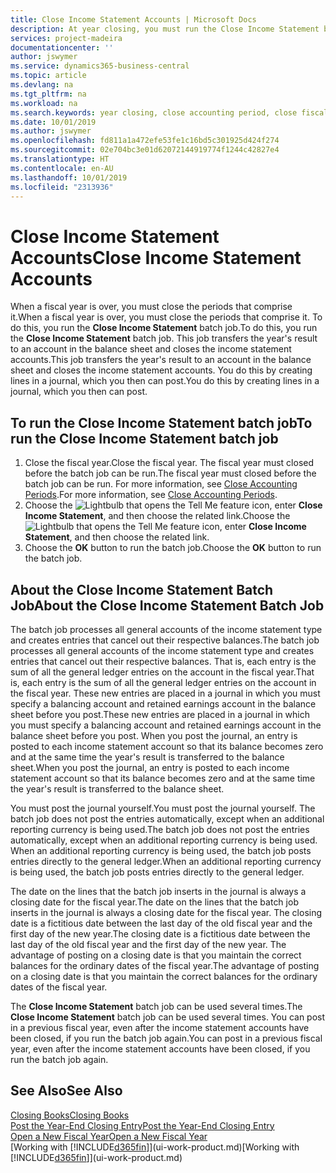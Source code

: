 ```yaml
---
title: Close Income Statement Accounts | Microsoft Docs
description: At year closing, you must run the Close Income Statement batch job to close the accounting periods that make up the fiscal year.
services: project-madeira
documentationcenter: ''
author: jswymer
ms.service: dynamics365-business-central
ms.topic: article
ms.devlang: na
ms.tgt_pltfrm: na
ms.workload: na
ms.search.keywords: year closing, close accounting period, close fiscal year, bank account detailed trial balance
ms.date: 10/01/2019
ms.author: jswymer
ms.openlocfilehash: fd811a1a472efe53fe1c16bd5c301925d424f274
ms.sourcegitcommit: 02e704bc3e01d62072144919774f1244c42827e4
ms.translationtype: HT
ms.contentlocale: en-AU
ms.lasthandoff: 10/01/2019
ms.locfileid: "2313936"
---
```

# <a name="close-income-statement-accounts"></a><span data-ttu-id="35717-103">Close Income Statement Accounts</span><span class="sxs-lookup"><span data-stu-id="35717-103">Close Income Statement Accounts</span></span>
<span data-ttu-id="35717-104">When a fiscal year is over, you must close the periods that comprise it.</span><span class="sxs-lookup"><span data-stu-id="35717-104">When a fiscal year is over, you must close the periods that comprise it.</span></span> <span data-ttu-id="35717-105">To do this, you run the **Close Income Statement** batch job.</span><span class="sxs-lookup"><span data-stu-id="35717-105">To do this, you run the **Close Income Statement** batch job.</span></span> <span data-ttu-id="35717-106">This job transfers the year's result to an account in the balance sheet and closes the income statement accounts.</span><span class="sxs-lookup"><span data-stu-id="35717-106">This job transfers the year's result to an account in the balance sheet and closes the income statement accounts.</span></span> <span data-ttu-id="35717-107">You do this by creating lines in a journal, which you then can post.</span><span class="sxs-lookup"><span data-stu-id="35717-107">You do this by creating lines in a journal, which you then can post.</span></span>

## <a name="to-run-the-close-income-statement-batch-job"></a><span data-ttu-id="35717-108">To run the Close Income Statement batch job</span><span class="sxs-lookup"><span data-stu-id="35717-108">To run the Close Income Statement batch job</span></span>
1. <span data-ttu-id="35717-109">Close the fiscal year.</span><span class="sxs-lookup"><span data-stu-id="35717-109">Close the fiscal year.</span></span> <span data-ttu-id="35717-110">The fiscal year must closed before the batch job can be run.</span><span class="sxs-lookup"><span data-stu-id="35717-110">The fiscal year must closed before the batch job can be run.</span></span> <span data-ttu-id="35717-111">For more information, see [Close Accounting Periods](year-close-account-periods.md).</span><span class="sxs-lookup"><span data-stu-id="35717-111">For more information, see [Close Accounting Periods](year-close-account-periods.md).</span></span>
2. <span data-ttu-id="35717-112">Choose the ![Lightbulb that opens the Tell Me feature](media/ui-search/search_small.png "Tell me what you want to do") icon, enter **Close Income Statement**, and then choose the related link.</span><span class="sxs-lookup"><span data-stu-id="35717-112">Choose the ![Lightbulb that opens the Tell Me feature](media/ui-search/search_small.png "Tell me what you want to do") icon, enter **Close Income Statement**, and then choose the related link.</span></span>
3. <span data-ttu-id="35717-113">Choose the **OK** button to run the batch job.</span><span class="sxs-lookup"><span data-stu-id="35717-113">Choose the **OK** button to run the batch job.</span></span>

## <a name="about-the-close-income-statement-batch-job"></a><span data-ttu-id="35717-114">About the Close Income Statement Batch Job</span><span class="sxs-lookup"><span data-stu-id="35717-114">About the Close Income Statement Batch Job</span></span>
<span data-ttu-id="35717-115">The batch job processes all general accounts of the income statement type and creates entries that cancel out their respective balances.</span><span class="sxs-lookup"><span data-stu-id="35717-115">The batch job processes all general accounts of the income statement type and creates entries that cancel out their respective balances.</span></span> <span data-ttu-id="35717-116">That is, each entry is the sum of all the general ledger entries on the account in the fiscal year.</span><span class="sxs-lookup"><span data-stu-id="35717-116">That is, each entry is the sum of all the general ledger entries on the account in the fiscal year.</span></span> <span data-ttu-id="35717-117">These new entries are placed in a journal in which you must specify a balancing account and retained earnings account in the balance sheet before you post.</span><span class="sxs-lookup"><span data-stu-id="35717-117">These new entries are placed in a journal in which you must specify a balancing account and retained earnings account in the balance sheet before you post.</span></span> <span data-ttu-id="35717-118">When you post the journal, an entry is posted to each income statement account so that its balance becomes zero and at the same time the year's result is transferred to the balance sheet.</span><span class="sxs-lookup"><span data-stu-id="35717-118">When you post the journal, an entry is posted to each income statement account so that its balance becomes zero and at the same time the year's result is transferred to the balance sheet.</span></span>

<span data-ttu-id="35717-119">You must post the journal yourself.</span><span class="sxs-lookup"><span data-stu-id="35717-119">You must post the journal yourself.</span></span> <span data-ttu-id="35717-120">The batch job does not post the entries automatically, except when an additional reporting currency is being used.</span><span class="sxs-lookup"><span data-stu-id="35717-120">The batch job does not post the entries automatically, except when an additional reporting currency is being used.</span></span> <span data-ttu-id="35717-121">When an additional reporting currency is being used, the batch job posts entries directly to the general ledger.</span><span class="sxs-lookup"><span data-stu-id="35717-121">When an additional reporting currency is being used, the batch job posts entries directly to the general ledger.</span></span>

<span data-ttu-id="35717-122">The date on the lines that the batch job inserts in the journal is always a closing date for the fiscal year.</span><span class="sxs-lookup"><span data-stu-id="35717-122">The date on the lines that the batch job inserts in the journal is always a closing date for the fiscal year.</span></span> <span data-ttu-id="35717-123">The closing date is a fictitious date between the last day of the old fiscal year and the first day of the new year.</span><span class="sxs-lookup"><span data-stu-id="35717-123">The closing date is a fictitious date between the last day of the old fiscal year and the first day of the new year.</span></span> <span data-ttu-id="35717-124">The advantage of posting on a closing date is that you maintain the correct balances for the ordinary dates of the fiscal year.</span><span class="sxs-lookup"><span data-stu-id="35717-124">The advantage of posting on a closing date is that you maintain the correct balances for the ordinary dates of the fiscal year.</span></span>

<span data-ttu-id="35717-125">The **Close Income Statement** batch job can be used several times.</span><span class="sxs-lookup"><span data-stu-id="35717-125">The **Close Income Statement** batch job can be used several times.</span></span> <span data-ttu-id="35717-126">You can post in a previous fiscal year, even after the income statement accounts have been closed, if you run the batch job again.</span><span class="sxs-lookup"><span data-stu-id="35717-126">You can post in a previous fiscal year, even after the income statement accounts have been closed, if you run the batch job again.</span></span>

## <a name="see-also"></a><span data-ttu-id="35717-127">See Also</span><span class="sxs-lookup"><span data-stu-id="35717-127">See Also</span></span>
[<span data-ttu-id="35717-128">Closing Books</span><span class="sxs-lookup"><span data-stu-id="35717-128">Closing Books</span></span>](year-close-books.md)  
[<span data-ttu-id="35717-129">Post the Year-End Closing Entry</span><span class="sxs-lookup"><span data-stu-id="35717-129">Post the Year-End Closing Entry</span></span>](year-how-post-year-end-close-entry.md)  
[<span data-ttu-id="35717-130">Open a New Fiscal Year</span><span class="sxs-lookup"><span data-stu-id="35717-130">Open a New Fiscal Year</span></span>](finance-how-open-new-fiscal-year.md)  
<span data-ttu-id="35717-131">[Working with [!INCLUDE[d365fin](includes/d365fin_md.md)]](ui-work-product.md)</span><span class="sxs-lookup"><span data-stu-id="35717-131">[Working with [!INCLUDE[d365fin](includes/d365fin_md.md)]](ui-work-product.md)</span></span>
